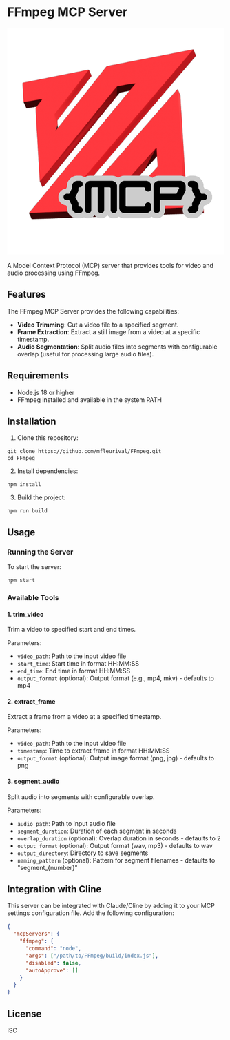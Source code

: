 # FFmpeg MCP Server

![FFmpeg MCP](FFmpeg-MCP.png)

A Model Context Protocol (MCP) server that provides tools for video and audio processing using FFmpeg.

## Features

The FFmpeg MCP Server provides the following capabilities:

- **Video Trimming**: Cut a video file to a specified segment.
- **Frame Extraction**: Extract a still image from a video at a specific timestamp.
- **Audio Segmentation**: Split audio files into segments with configurable overlap (useful for processing large audio files).

## Requirements

- Node.js 18 or higher
- FFmpeg installed and available in the system PATH

## Installation

1. Clone this repository:
```
git clone https://github.com/mfleurival/FFmpeg.git
cd FFmpeg
```

2. Install dependencies:
```
npm install
```

3. Build the project:
```
npm run build
```

## Usage

### Running the Server

To start the server:

```
npm start
```

### Available Tools

#### 1. trim_video

Trim a video to specified start and end times.

Parameters:
- `video_path`: Path to the input video file
- `start_time`: Start time in format HH:MM:SS
- `end_time`: End time in format HH:MM:SS
- `output_format` (optional): Output format (e.g., mp4, mkv) - defaults to mp4

#### 2. extract_frame

Extract a frame from a video at a specified timestamp.

Parameters:
- `video_path`: Path to the input video file
- `timestamp`: Time to extract frame in format HH:MM:SS
- `output_format` (optional): Output image format (png, jpg) - defaults to png

#### 3. segment_audio

Split audio into segments with configurable overlap.

Parameters:
- `audio_path`: Path to input audio file
- `segment_duration`: Duration of each segment in seconds
- `overlap_duration` (optional): Overlap duration in seconds - defaults to 2
- `output_format` (optional): Output format (wav, mp3) - defaults to wav
- `output_directory`: Directory to save segments
- `naming_pattern` (optional): Pattern for segment filenames - defaults to "segment_{number}"

## Integration with Cline

This server can be integrated with Claude/Cline by adding it to your MCP settings configuration file. Add the following configuration:

```json
{
  "mcpServers": {
    "ffmpeg": {
      "command": "node",
      "args": ["/path/to/FFmpeg/build/index.js"],
      "disabled": false,
      "autoApprove": []
    }
  }
}
```

## License

ISC
